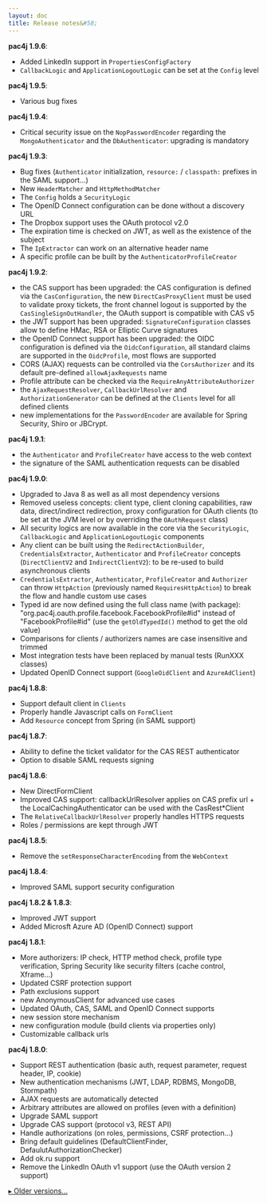 ```yaml
---
layout: doc
title: Release notes&#58;
---
```


**pac4j 1.9.6**:
- Added LinkedIn support in `PropertiesConfigFactory`
- `CallbackLogic` and `ApplicationLogoutLogic` can be set at the `Config` level

**pac4j 1.9.5**:

- Various bug fixes

**pac4j 1.9.4**:

- Critical security issue on the `NopPasswordEncoder` regarding the `MongoAuthenticator` and the `DbAuthenticator`: upgrading is mandatory

**pac4j 1.9.3**:

- Bug fixes (`Authenticator` initialization, `resource:` / `classpath:` prefixes in the SAML support...)
- New `HeaderMatcher` and `HttpMethodMatcher`
- The `Config` holds a `SecurityLogic`
- The OpenID Connect configuration can be done without a discovery URL
- The Dropbox support uses the OAuth protocol v2.0
- The expiration time is checked on JWT, as well as the existence of the subject
- The `IpExtractor` can work on an alternative header name
- A specific profile can be built by the `AuthenticatorProfileCreator`

**pac4j 1.9.2**:

- the CAS support has been upgraded: the CAS configuration is defined via the `CasConfiguration`, the new `DirectCasProxyClient` must be used to validate proxy tickets, the front channel logout is supported by the `CasSingleSignOutHandler`, the OAuth support is compatible with CAS v5
- the JWT support has been upgraded: `SignatureConfiguration` classes allow to define HMac, RSA or Elliptic Curve signatures
- the OpenID Connect support has been upgraded: the OIDC configuration is defined via the `OidcConfiguration`, all standard claims are supported in the `OidcProfile`, most flows are supported
- CORS (AJAX) requests can be controlled via the `CorsAuthorizer` and its default pre-defined `allowAjaxRequests` name
- Profile attribute can be checked via the `RequireAnyAttributeAuthorizer`
- the `AjaxRequestResolver`,  `CallbackUrlResolver` and `AuthorizationGenerator` can be defined at the `Clients` level for all defined clients
- new implementations for the `PasswordEncoder` are available for Spring Security, Shiro or JBCrypt.

**pac4j 1.9.1**:

- the `Authenticator` and `ProfileCreator` have access to the web context
- the signature of the SAML authentication requests can be disabled

**pac4j 1.9.0**:

- Upgraded to Java 8 as well as all most dependency versions
- Removed useless concepts: client type, client cloning capabilities, raw data, direct/indirect redirection, proxy configuration for OAuth clients (to be set at the JVM level or by overriding the `OAuthRequest` class)
- All security logics are now available in the core via the `SecurityLogic`, `CallbackLogic` and `ApplicationLogoutLogic` components
- Any client can be built using the `RedirectActionBuilder`, `CredentialsExtractor`, `Authenticator` and `ProfileCreator` concepts (`DirectClientV2` and `IndirectClientV2`): to be re-used to build asynchronous clients
- `CredentialsExtractor`, `Authenticator`, `ProfileCreator` and `Authorizer` can throw `HttpAction` (previously named `RequiresHttpAction`) to break the flow and handle custom use cases
- Typed id are now defined using the full class name (with package): "org.pac4j.oauth.profile.facebook.FacebookProfile#id" instead of "FacebookProfile#id" (use the `getOldTypedId()` method to get the old value)
- Comparisons for clients / authorizers names are case insensitive and trimmed
- Most integration tests have been replaced by manual tests (RunXXX classes)
- Updated OpenID Connect support (`GoogleOidClient` and `AzureAdClient`)

**pac4j 1.8.8**:

- Support default client in `Clients`
- Properly handle Javascript calls on `FormClient`
- Add `Resource` concept from Spring (in SAML support)

**pac4j 1.8.7**:

- Ability to define the ticket validator for the CAS REST authenticator
- Option to disable SAML requests signing

**pac4j 1.8.6**:

- New DirectFormClient
- Improved CAS support: callbackUrlResolver applies on CAS prefix url + the LocalCachingAuthenticator can be used with the CasRest*Client
- The `RelativeCallbackUrlResolver` properly handles HTTPS requests
- Roles / permissions are kept through JWT

**pac4j 1.8.5**:

- Remove the `setResponseCharacterEncoding` from the `WebContext`

**pac4j 1.8.4**:

- Improved SAML support security configuration

**pac4j 1.8.2 & 1.8.3**:

- Improved JWT support
- Added Microsft Azure AD (OpenID Connect) support

**pac4j 1.8.1**:

- More authorizers: IP check, HTTP method check, profile type verification, Spring Security like security filters (cache control, Xframe...)
- Updated CSRF protection support
- Path exclusions support
- new AnonymousClient for advanced use cases
- Updated OAuth, CAS, SAML and OpenID Connect supports
- new session store mechanism
- new configuration module (build clients via properties only)
- Customizable callback urls

**pac4j 1.8.0**:

- Support REST authentication (basic auth, request parameter, request header, IP, cookie)
- New authentication mechanisms (JWT, LDAP, RDBMS, MongoDB, Stormpath)
- AJAX requests are automatically detected
- Arbitrary attributes are allowed on profiles (even with a definition)
- Upgrade SAML support
- Upgrade CAS support (protocol v3, REST API)
- Handle authorizations (on roles, permissions, CSRF protection...)
- Bring default guidelines (DefaultClientFinder, DefaulutAuthorizationChecker)
- Add ok.ru support
- Remove the LinkedIn OAuth v1 support (use the OAuth version 2 support)

[&#9656; Older versions...](release-notes-older.html)
